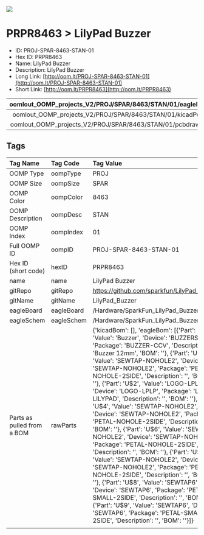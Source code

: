 


  
![][im]
# PRPR8463 > LilyPad Buzzer

- ID: PROJ-SPAR-8463-STAN-01
- Hex ID: PRPR8463
- Name: LilyPad Buzzer
- Description: LilyPad Buzzer
- Long Link: [http://oom.lt/PROJ-SPAR-8463-STAN-01](http://oom.lt/PROJ-SPAR-8463-STAN-01)
- Short Link: [http://oom.lt/PRPR8463](http://oom.lt/PRPR8463)
  

|oomlout_OOMP_projects_V2/PROJ/SPAR/8463/STAN/01/eagleImage.png|oomlout_OOMP_projects_V2/PROJ/SPAR/8463/STAN/01/eagleSchemImage.png|oomlout_OOMP_projects_V2/PROJ/SPAR/8463/STAN/01/kicadPcb3dFront.png|oomlout_OOMP_projects_V2/PROJ/SPAR/8463/STAN/01/kicadPcb3dBack.png|
| :---: | :---: | :---: | :---: |
|oomlout_OOMP_projects_V2/PROJ/SPAR/8463/STAN/01/kicadPcb3d.png|oomlout_OOMP_projects_V2/PROJ/SPAR/8463/STAN/01/bomBack.png|oomlout_OOMP_projects_V2/PROJ/SPAR/8463/STAN/01/bomFront.png|oomlout_OOMP_projects_V2/PROJ/SPAR/8463/STAN/01/pcbdraw.svg|
|oomlout_OOMP_projects_V2/PROJ/SPAR/8463/STAN/01/pcbdrawBack.svg||||

## Tags
  

|Tag Name|Tag Code|Tag Value|
| :--- | :--- | :--- |
|OOMP Type|oompType|PROJ|
|OOMP Size|oompSize|SPAR|
|OOMP Color|oompColor|8463|
|OOMP Description|oompDesc|STAN|
|OOMP Index|oompIndex|01|
|Full OOMP ID|oompID|PROJ-SPAR-8463-STAN-01|
|Hex ID (short code)|hexID|PRPR8463|
|name|name|LilyPad Buzzer|
|gitRepo|gitRepo|https://github.com/sparkfun/LilyPad_Buzzer|
|gitName|gitName|LilyPad_Buzzer|
|eagleBoard|eagleBoard|/Hardware/SparkFun_LilyPad_Buzzer.brd|
|eagleSchem|eagleSchem|/Hardware/SparkFun_LilyPad_Buzzer.sch|
|Parts as pulled from a BOM|rawParts|{'kicadBom': [], 'eagleBom': [{'Part': 'B1', 'Value': 'Buzzer', 'Device': 'BUZZERSMD2', 'Package': 'BUZZER-CCV', 'Description': 'Buzzer 12mm', 'BOM': ''}, {'Part': 'U$1', 'Value': 'SEWTAP-NOHOLE2', 'Device': 'SEWTAP-NOHOLE2', 'Package': 'PETAL-NOHOLE-2SIDE', 'Description': '', 'BOM': ''}, {'Part': 'U$2', 'Value': 'LOGO-LPLP', 'Device': 'LOGO-LPLP', 'Package': 'LOGO-LILYPAD', 'Description': '', 'BOM': ''}, {'Part': 'U$4', 'Value': 'SEWTAP-NOHOLE2', 'Device': 'SEWTAP-NOHOLE2', 'Package': 'PETAL-NOHOLE-2SIDE', 'Description': '', 'BOM': ''}, {'Part': 'U$6', 'Value': 'SEWTAP-NOHOLE2', 'Device': 'SEWTAP-NOHOLE2', 'Package': 'PETAL-NOHOLE-2SIDE', 'Description': '', 'BOM': ''}, {'Part': 'U$7', 'Value': 'SEWTAP-NOHOLE2', 'Device': 'SEWTAP-NOHOLE2', 'Package': 'PETAL-NOHOLE-2SIDE', 'Description': '', 'BOM': ''}, {'Part': 'U$8', 'Value': 'SEWTAP6', 'Device': 'SEWTAP6', 'Package': 'PETAL-SMALL-2SIDE', 'Description': '', 'BOM': ''}, {'Part': 'U$9', 'Value': 'SEWTAP6', 'Device': 'SEWTAP6', 'Package': 'PETAL-SMALL-2SIDE', 'Description': '', 'BOM': ''}]}|
||||



[im]: PROJ/SPAR/8463/STAN/01/kicadPcb3d_450.png
